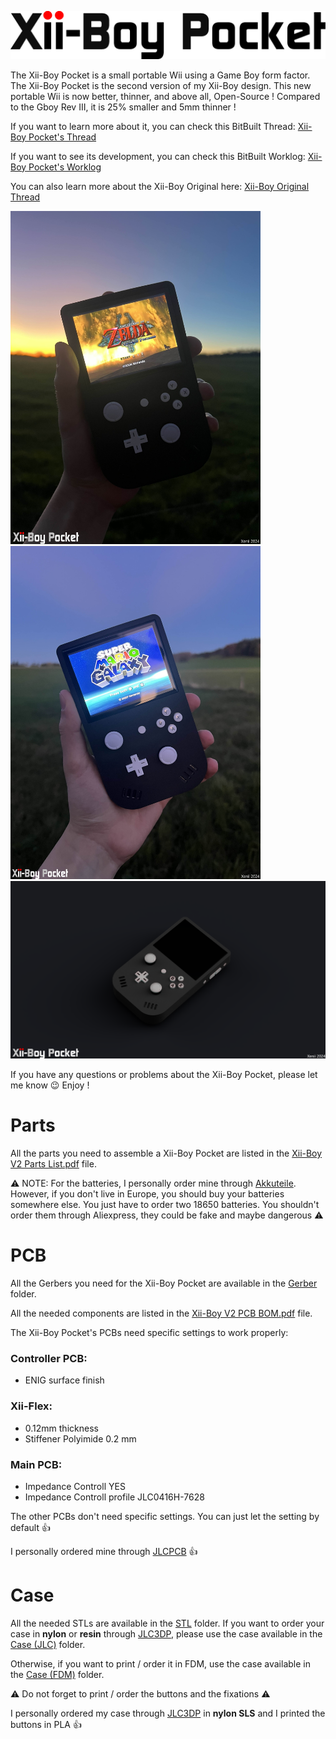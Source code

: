 <picture> <source media="(prefers-color-scheme: dark)" srcset="Images/XBP-Logo-Light.png" width="800"> <img src="Images/XBP-Logo-Dark.png" width="800"> </picture> 

The Xii-Boy Pocket is a small portable Wii using a Game Boy form factor. The Xii-Boy Pocket is the second version of my Xii-Boy design.
This new portable Wii is now better, thinner, and above all, Open-Source ! Compared to the Gboy Rev III, it is 25% smaller and 5mm thinner !

If you want to learn more about it, you can check this BitBuilt Thread: [Xii-Boy Pocket's Thread](https://bitbuilt.net/forums/index.php?threads/the-xii-boy-pocket-v2.6638/)

If you want to see its development, you can check this BitBuilt Worklog: [Xii-Boy Pocket's Worklog](https://bitbuilt.net/forums/index.php?threads/xii-boy-v2-xeniis-second-portable-wii.6374/)

You can also learn more about the Xii-Boy Original here: [Xii-Boy Original Thread](https://bitbuilt.net/forums/index.php?threads/the-xii-boy-xeniis-first-portable-wii.6327/)

<img src="Images/XBP-Zelda.jpg" width="400"/> <img src="Images/XBP-Mario.jpg" width="400" />
<img src="Images/Xii-Boy Pocket.png" width="800"/>

If you have any questions or problems about the Xii-Boy Pocket, please let me know 😉 Enjoy !

# Parts
All the parts you need to assemble a Xii-Boy Pocket are listed in the [Xii-Boy V2 Parts List.pdf](https://github.com/Xenii1642/Xii-Boy-Pocket/blob/main/Xii-Boy%20V2%20Parts%20List.pdf) file.

⚠ NOTE: For the batteries, I personally order mine through [Akkuteile](https://akkuteile.de/). However, if you don't live in Europe, you should buy your batteries somewhere else.
You just have to order two 18650 batteries. You shouldn't order them through Aliexpress, they could be fake and maybe dangerous ⚠

# PCB
All the Gerbers you need for the Xii-Boy Pocket are available in the [Gerber](https://github.com/Xenii1642/Xii-Boy-Pocket/tree/main/PCB%20Files/Gerber) folder.

All the needed components are listed in the [Xii-Boy V2 PCB BOM.pdf](https://github.com/Xenii1642/Xii-Boy-Pocket/blob/main/Xii-Boy%20V2%20PCB%20BOM.pdf) file.

The Xii-Boy Pocket's PCBs need specific settings to work properly:

### **Controller PCB**:
- ENIG surface finish 
  
### **Xii-Flex**:
- 0.12mm thickness
- Stiffener Polyimide 0.2 mm
  
### **Main PCB**:
- Impedance Controll YES
- Impedance Controll profile JLC0416H-7628

The other PCBs don't need specific settings. You can just let the setting by default 👍

I personally ordered mine through [JLCPCB](https://jlcpcb.com/) 👍

# Case
All the needed STLs are available in the [STL](https://github.com/Xenii1642/Xii-Boy-Pocket/tree/main/STL) folder.
If you want to order your case in **nylon** or **resin** through [JLC3DP](https://jlc3dp.com/), please use the case available in the [Case (JLC)](https://github.com/Xenii1642/Xii-Boy-Pocket/tree/main/STL/Case%20(JLC)) folder.

Otherwise, if you want to print / order it in FDM, use the case available in the [Case (FDM)](https://github.com/Xenii1642/Xii-Boy-Pocket/tree/main/STL/Case%20(FDM)) folder.

⚠ Do not forget to print / order the buttons and the fixations ⚠

I personally ordered my case through [JLC3DP](https://jlc3dp.com/) in **nylon SLS** and I printed the buttons in PLA 👍

